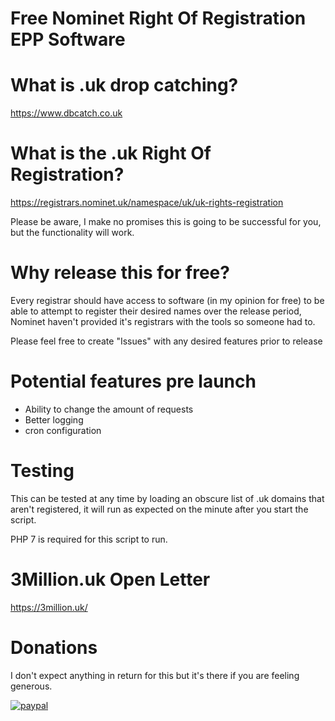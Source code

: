 # Free Nominet Right Of Registration EPP Software

# What is .uk drop catching?
https://www.dbcatch.co.uk

# What is the .uk Right Of Registration?
https://registrars.nominet.uk/namespace/uk/uk-rights-registration

Please be aware, I make no promises this is going to be successful for you, but the functionality will work.

# Why release this for free?

Every registrar should have access to software (in my opinion for free) to be able to attempt to register their desired names over the release period, Nominet haven't provided it's registrars with the tools so someone had to.

Please feel free to create "Issues" with any desired features prior to release

# Potential features pre launch

- Ability to change the amount of requests
- Better logging
- cron configuration

# Testing

This can be tested at any time by loading an obscure list of .uk domains that aren't registered, it will run as expected on the minute after you start the script.

PHP 7 is required for this script to run.

# 3Million.uk Open Letter

https://3million.uk/

# Donations

I don't expect anything in return for this but it's there if you are feeling generous.

[![paypal](https://www.paypalobjects.com/en_US/i/btn/btn_donateCC_LG.gif)](https://www.paypal.com/cgi-bin/webscr?cmd=_s-xclick&hosted_button_id=JF2S3KHUKKU5A)
